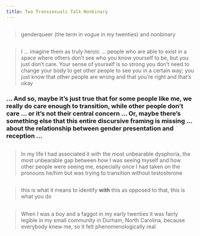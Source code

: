 ```yaml
---
title: Two Transsexuals Talk Nonbinary
---
```


##
> genderqueer (the term in vogue in my twenties) and nonbinary
##
> I ... imagine them as truly heroic ... people who are able to exist in a space where others don’t see who you know yourself to be, but you just don’t care. Your sense of yourself is so strong you don’t need to change your body to get other people to see you in a certain way; you just know that other people are wrong and that you’re right and that’s okay
### ... And so, maybe it’s just true that for some people like me, we really do care enough to transition, while other people don’t care ... or it’s not their central concern ... Or, maybe there’s something else that this entire discursive framing is missing ... about the relationship between gender presentation and reception ...
## 
> In my life I had associated it with the most unbearable dysphoria, the most unbearable gap between how I was seeing myself and how other people were seeing me, especially once I had taken on the pronouns he/him but was trying to transition without testosterone
## 
> this is what it means to identify **with** this as opposed to that, this is what you do
## 
> When I was a boy and a faggot in my early twenties it was fairly legible in my small community in Durham, North Carolina, because everybody knew me, so it felt phenomenologically real
##
##
##
##
##
##
##
##
##
##
##
##
##
##
##
